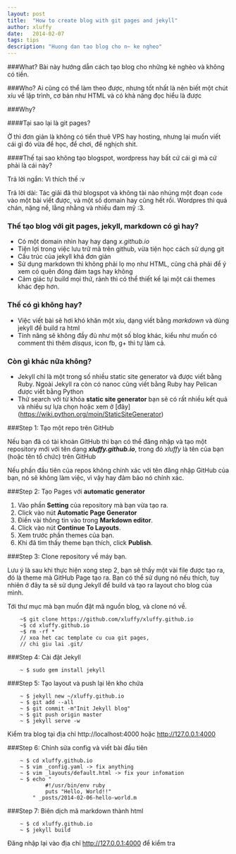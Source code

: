 ```yaml
---
layout: post
title:  "How to create blog with git pages and jekyll"
author: xluffy
date:   2014-02-07
tags: tips
description: "Huong dan tao blog cho n~ ke ngheo"
---
```


###What? 
Bài này hướng dẫn cách tạo blog cho những kẻ nghèo và không có tiền.

###Who?
Ai cũng có thể làm theo được, nhưng tốt nhất là nên biết một chút xíu về lập trình, cơ bản như HTML và có khả năng đọc hiểu là được

###Why?

####Tại sao lại là git pages?

Ờ thì đơn giản là không có tiền thuê VPS hay hosting, nhưng lại muốn viết cái gì đó vừa để học, để chơi, để nghịch shit.

####Thế tại sao không tạo blogspot, wordpress hay bất cứ cái gì mà cứ phải là cái này?

Trả lời ngắn: Vì thích thế :v

Trả lời dài: Tác giải đã thử blogspot và không tài nào nhúng một đoạn `code` vào một bài viết được, và một số domain hay cũng hết rồi. Wordpres
thì quá chán, nặng nề, lằng nhằng và nhiều đam mỹ :3.

### Thế tạo blog với git pages, jekyll, markdown có gì hay?

- Có một domain nhìn hay hay dạng _x.github.io_
- Tiện lợi trong việc lưu trữ mã trên github, vừa tiện học cách sử dụng git
- Cấu trúc của jekyll khá đơn giản
- Sử dụng markdown thì không phải lọ mọ như HTML, cũng chả phải để ý xem có quên đóng đám tags hay không
- Cảm giác tự build mọi thứ, rảnh thì có thể thiết kế lại một cái themes khác đẹp hơn.

### Thế có gì không hay?

- Việc viết bài sẽ hơi khó khăn một xíu, dạng viết bằng _markdown_ và dùng jekyll để build ra html
- Tính năng sẽ không đầy đủ như một số blog khác, kiểu như muốn có comment thì thêm _disqus_, icon fb, g+ thì tự làm cả.

### Còn gì khác nữa không?

- Jekyll chỉ là một trong số nhiều static site generator và được viết bằng Ruby. Ngoài Jekyll ra còn có nanoc cũng viết bằng Ruby hay Pelican được viết bằng Python
- Thử search với từ khóa __static site generator__ bạn sẽ có rất nhiều kết quả và nhiều sự lựa chọn hoặc xem ở [đây] (https://wiki.python.org/moin/StaticSiteGenerator)

###Step 1: Tạo một repo trên GitHub

Nếu bạn đã có tài khoản GitHub thì bạn có thể đăng nhập và tạo một repository mới với tên dạng __*xluffy.github.io*__, trong đó
_xluffy_ là tên của bạn (hoặc tên tổ chức) trên GitHub

Nếu phần đầu tiên của repos không chính xác với tên đăng nhập GitHub của bạn, nó sẽ không làm việc, vì vậy hay đảm bảo nó chính xác.

###Step 2: Tạo Pages với __automatic generator__

1. Vào phần __Setting__ của repository mà bạn vừa tạo ra.
2. Click vào nút __Automatic Page Generator__
3. Điền vài thông tin vào trong __Markdown editor__.
4. Click vào nút __Continue To Layouts__.
5. Xem trước phần themes của bạn.
6. Khi đã tìm thấy theme bạn thích, click __Publish__.

###Step 3: Clone repository về máy bạn.

Lưu ý là sau khi thực hiện xong step 2, bạn sẽ thấy một vài file được tạo ra, đó là theme mà GitHub Page tạo ra. Bạn 
có thể sử dụng nó nếu thích, tuy nhiên ở đây ta sẽ sử dụng Jekyll để build và tạo ra layout cho blog của mình.

Tới thư mục mà bạn muốn đặt mã nguồn blog, và clone nó về.

```
    ~$ git clone https://github.com/xluffy/xluffy.github.io
	~$ cd xluffy.github.io
	~$ rm -rf * 
	// xoa het cac template cu cua git pages, 
	// chi giu lai .git/
```

###Step 4: Cài đặt Jekyll

```
	~ $ sudo gem install jekyll
```

###Step 5: Tạo layout và push lại lên kho chứa

```
	~ $ jekyll new ~/xluffy.github.io 
	~ $ git add --all
	~ $ git commit -m"Init Jekyll blog"
	~ $ git push origin master
	~ $ jekyll serve -w
```

Kiểm tra blog tại địa chỉ http://localhost:4000 hoặc http://127.0.0.1:4000


###Step 6: Chỉnh sửa config và viết bài đầu tiên
	
```
	~ $ cd xluffy.github.io
	~ $ vim _config.yaml -> fix anything
	~ $ vim _layouts/default.html -> fix your infomation
	~ $ echo "
			#!/usr/bin/env ruby
			puts "Hello, World!!"
		" _posts/2014-02-06-hello-world.m
```

###Step 7: Biên dịch mã markdown thành html

```
	~ $ cd xluffy.github.io
	~ $ jekyll build
```

Đăng nhập lại vào địa chỉ http://127.0.0.1:4000 để kiểm tra




